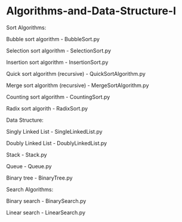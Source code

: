 # Algorithms-and-Data-Structure-I


Sort Algorithms:

Bubble sort algorithm - BubbleSort.py

Selection sort algorithm - SelectionSort.py

Insertion sort algorithm - InsertionSort.py

Quick sort algorithm (recursive) - QuickSortAlgorithm.py

Merge sort algorithm (recursive) - MergeSortAlgorithm.py

Counting sort algorithm - CountingSort.py

Radix sort algorith - RadixSort.py



Data Structure:

Singly Linked List - SingleLinkedList.py

Doubly Linked List - DoublyLinkedList.py

Stack - Stack.py

Queue - Queue.py

Binary tree - BinaryTree.py



Search Algorithms:

Binary search - BinarySearch.py

Linear search - LinearSearch.py



